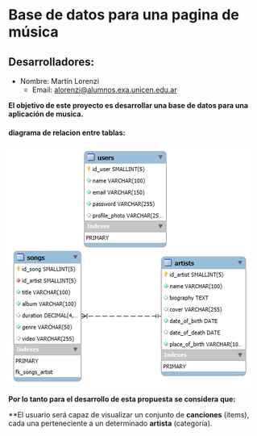 # Base de datos para una pagina de música

## Desarrolladores:

- Nombre: Martín Lorenzi
  - Email: alorenzi@alumnos.exa.unicen.edu.ar

**El objetivo de este proyecto es desarrollar una base de datos para una aplicación de musica.**

#### diagrama de relacion entre tablas:

![diagrama de relacion](diagramaBD.png)
 
**Por lo tanto para el desarrollo de esta propuesta se considera que:**

**El usuario será capaz de visualizar un conjunto de **canciones** (ítems), cada una perteneciente a un determinado **artista** (categoría).